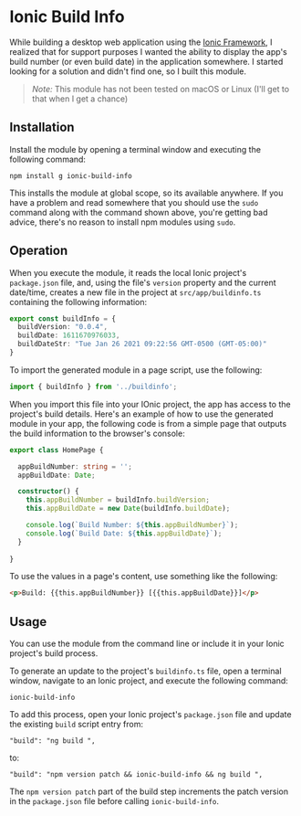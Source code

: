 # Ionic Build Info

While building a desktop web application using the [Ionic Framework](https://ionicframework.com/), I realized that for support purposes I wanted the ability to display the app's build number (or even build date) in the application somewhere. I started looking for a solution and didn't find one, so I built this module.

> *Note:* This module has not been tested on macOS or Linux (I'll get to that when I get a chance)

## Installation

Install the module by opening a terminal window and executing the following command:

```shell
npm install g ionic-build-info
```

This installs the module at global scope, so its available anywhere. If you have a problem and read somewhere that you should use the `sudo` command along with the command shown above, you're getting bad advice, there's no reason to install npm modules using `sudo`.

## Operation

When you execute the module, it reads the local Ionic project's `package.json` file, and, using the file's `version` property and the current date/time, creates a new file in the project at `src/app/buildinfo.ts` containing the following information:

```typescript
export const buildInfo = {
  buildVersion: "0.0.4",
  buildDate: 1611670976033,
  buildDateStr: "Tue Jan 26 2021 09:22:56 GMT-0500 (GMT-05:00)"
}
```

To import the generated module in a page script, use the following:

```typescript
import { buildInfo } from '../buildinfo';
```

When you import this file into your IOnic project, the app has access to the project's build details. Here's an example of how to use the generated module in your app, the following code is from a simple page that outputs the build information to the browser's console:

```typescript
export class HomePage {

  appBuildNumber: string = '';
  appBuildDate: Date;

  constructor() {
    this.appBuildNumber = buildInfo.buildVersion;
    this.appBuildDate = new Date(buildInfo.buildDate);

    console.log(`Build Number: ${this.appBuildNumber}`);
    console.log(`Build Date: ${this.appBuildDate}`);
  }
 
}
```

To use the values in a page's content, use something like the following:

```html
<p>Build: {{this.appBuildNumber}} [{{this.appBuildDate}}]</p>
```

## Usage

You can use the module from the command line or include it in your Ionic project's build process.

To generate an update to the project's `buildinfo.ts` file, open a terminal window, navigate to an Ionic project, and execute the following command:

```shell
ionic-build-info
```

To add this process, open your Ionic project's `package.json` file and update the existing `build` script entry from:

```text
"build": "ng build ",
```

to:


```text
"build": "npm version patch && ionic-build-info && ng build ",
```

The `npm version patch` part of the build step increments the patch version in the `package.json` file before calling `ionic-build-info`.
